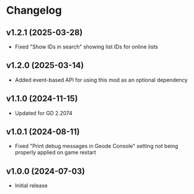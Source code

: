 # Changelog
## <cg>v1.2.1</c> (2025-03-28)
* Fixed "Show IDs in search" showing list IDs for online lists

## <cg>v1.2.0</c> (2025-03-14)
* Added event-based API for using this mod as an optional dependency

## <cg>v1.1.0</c> (2024-11-15)
* Updated for GD 2.2074

## <cg>v1.0.1</c> (2024-08-11)
* Fixed "Print debug messages in Geode Console" setting not being properly applied on game restart

## <cg>v1.0.0</c> (2024-07-03)
* Initial release